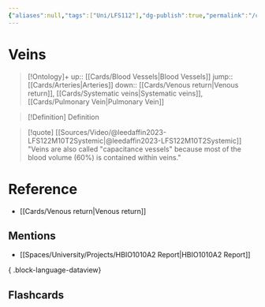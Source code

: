 ```yaml
---
{"aliases":null,"tags":["Uni/LFS112"],"dg-publish":true,"permalink":"/cards/veins/","dgPassFrontmatter":true}
---
```


# Veins

> [!Ontology]+
> up:: [[Cards/Blood Vessels\|Blood Vessels]]
> jump:: [[Cards/Arteries\|Arteries]]
> down:: [[Cards/Venous return\|Venous return]], [[Cards/Systematic veins\|Systematic veins]], [[Cards/Pulmonary Vein\|Pulmonary Vein]]

> [!Definition] Definition

> [!quote] [[Sources/Video/@leedaffin2023-LFS122M10T2Systemic\|@leedaffin2023-LFS122M10T2Systemic]]
> "Veins are also called "capacitance vessels" because most of the blood volume (60%) is contained within veins."

# Reference

- [[Cards/Venous return\|Venous return]]

## Mentions

- [[Spaces/University/Projects/HBIO1010A2 Report\|HBIO1010A2 Report]]

{ .block-language-dataview}

## Flashcards